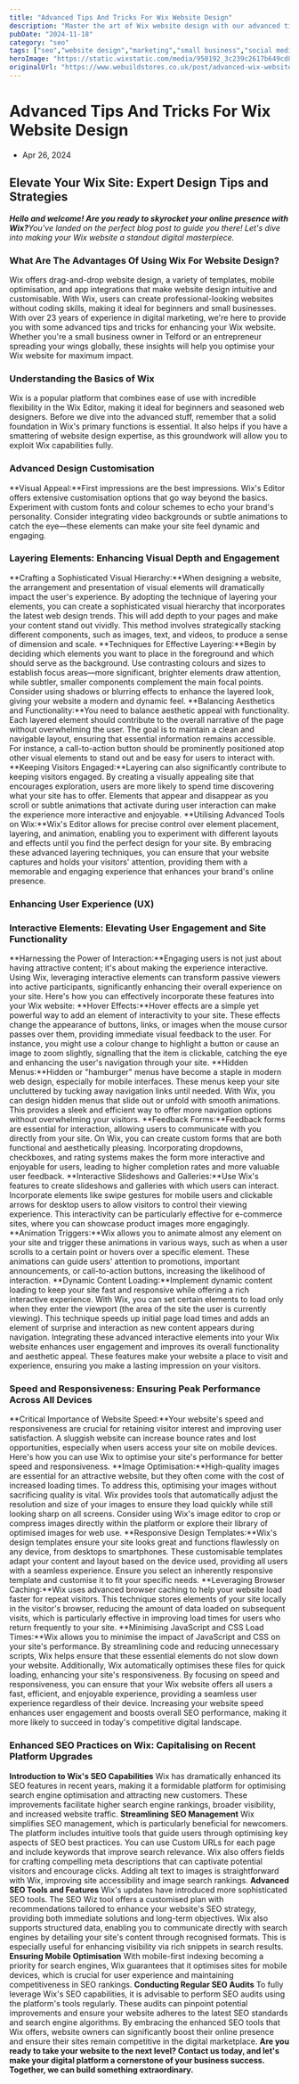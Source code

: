 ```yaml
---
title: "Advanced Tips And Tricks For Wix Website Design"
description: "Master the art of Wix website design with our advanced tips and tricks. Create a stunning website that stands out from the crowd."
pubDate: "2024-11-18"
category: "seo"
tags: ["seo","website design","marketing","small business","social media"]
heroImage: "https://static.wixstatic.com/media/950192_3c239c2617b649cd80593af116c20f64~mv2.jpg/v1/fill/w_740,h_420,al_c,q_90,usm_0.66_1.00_0.01,enc_avif,quality_auto/950192_3c239c2617b649cd80593af116c20f64~mv2.jpg"
originalUrl: "https://www.webuildstores.co.uk/post/advanced-wix-website-design"
---
```


# Advanced Tips And Tricks For Wix Website Design
 * Apr 26, 2024
## Elevate Your Wix Site: Expert Design Tips and Strategies
**_Hello and welcome! Are you ready to skyrocket your online presence with Wix?_**_You've landed on the perfect blog post to guide you there! Let's dive into making your Wix website a standout digital masterpiece._
### What Are The Advantages Of Using Wix For Website Design?

Wix offers drag-and-drop website design, a variety of templates, mobile optimisation, and app integrations that make website design intuitive and customisable. With Wix, users can create professional-looking websites without coding skills, making it ideal for beginners and small businesses.
With over 23 years of experience in digital marketing, we're here to provide you with some advanced tips and tricks for enhancing your Wix website.
Whether you're a small business owner in Telford or an entrepreneur spreading your wings globally, these insights will help you optimise your Wix website for maximum impact.
### Understanding the Basics of Wix

Wix is a popular platform that combines ease of use with incredible flexibility in the Wix Editor, making it ideal for beginners and seasoned web designers.
Before we dive into the advanced stuff, remember that a solid foundation in Wix's primary functions is essential. It also helps if you have a smattering of website design expertise, as this groundwork will allow you to exploit Wix capabilities fully.
### Advanced Design Customisation

**Visual Appeal:**First impressions are the best impressions. Wix's Editor offers extensive customisation options that go way beyond the basics.
Experiment with custom fonts and colour schemes to echo your brand's personality. Consider integrating video backgrounds or subtle animations to catch the eye—these elements can make your site feel dynamic and engaging.
### Layering Elements: Enhancing Visual Depth and Engagement

**Crafting a Sophisticated Visual Hierarchy:**When designing a website, the arrangement and presentation of visual elements will dramatically impact the user's experience.
By adopting the technique of layering your elements, you can create a sophisticated visual hierarchy that incorporates the latest web design trends. This will add depth to your pages and make your content stand out vividly.
This method involves strategically stacking different components, such as images, text, and videos, to produce a sense of dimension and scale.
**Techniques for Effective Layering:**Begin by deciding which elements you want to place in the foreground and which should serve as the background.
Use contrasting colours and sizes to establish focus areas—more significant, brighter elements draw attention, while subtler, smaller components complement the main focal points.
Consider using shadows or blurring effects to enhance the layered look, giving your website a modern and dynamic feel.
**Balancing Aesthetics and Functionality:**You need to balance aesthetic appeal with functionality. Each layered element should contribute to the overall narrative of the page without overwhelming the user.
The goal is to maintain a clean and navigable layout, ensuring that essential information remains accessible. For instance, a call-to-action button should be prominently positioned atop other visual elements to stand out and be easy for users to interact with.
**Keeping Visitors Engaged:**Layering can also significantly contribute to keeping visitors engaged. By creating a visually appealing site that encourages exploration, users are more likely to spend time discovering what your site has to offer. Elements that appear and disappear as you scroll or subtle animations that activate during user interaction can make the experience more interactive and enjoyable.
**Utilising Advanced Tools on Wix:**Wix's Editor allows for precise control over element placement, layering, and animation, enabling you to experiment with different layouts and effects until you find the perfect design for your site.
By embracing these advanced layering techniques, you can ensure that your website captures and holds your visitors' attention, providing them with a memorable and engaging experience that enhances your brand's online presence.
### Enhancing User Experience (UX)

### Interactive Elements: Elevating User Engagement and Site Functionality

**Harnessing the Power of Interaction:**Engaging users is not just about having attractive content; it's about making the experience interactive.
Using Wix, leveraging interactive elements can transform passive viewers into active participants, significantly enhancing their overall experience on your site. Here's how you can effectively incorporate these features into your Wix website:
**Hover Effects:**Hover effects are a simple yet powerful way to add an element of interactivity to your site. These effects change the appearance of buttons, links, or images when the mouse cursor passes over them, providing immediate visual feedback to the user.
For instance, you might use a colour change to highlight a button or cause an image to zoom slightly, signalling that the item is clickable, catching the eye and enhancing the user's navigation through your site.
**Hidden Menus:**Hidden or "hamburger" menus have become a staple in modern web design, especially for mobile interfaces. These menus keep your site uncluttered by tucking away navigation links until needed.
With Wix, you can design hidden menus that slide out or unfold with smooth animations. This provides a sleek and efficient way to offer more navigation options without overwhelming your visitors.
**Feedback Forms:**Feedback forms are essential for interaction, allowing users to communicate with you directly from your site. On Wix, you can create custom forms that are both functional and aesthetically pleasing.
Incorporating dropdowns, checkboxes, and rating systems makes the form more interactive and enjoyable for users, leading to higher completion rates and more valuable user feedback.
**Interactive Slideshows and Galleries:**Use Wix's features to create slideshows and galleries with which users can interact. Incorporate elements like swipe gestures for mobile users and clickable arrows for desktop users to allow visitors to control their viewing experience.
This interactivity can be particularly effective for e-commerce sites, where you can showcase product images more engagingly.
**Animation Triggers:**Wix allows you to animate almost any element on your site and trigger these animations in various ways, such as when a user scrolls to a certain point or hovers over a specific element. These animations can guide users' attention to promotions, important announcements, or call-to-action buttons, increasing the likelihood of interaction.
**Dynamic Content Loading:**Implement dynamic content loading to keep your site fast and responsive while offering a rich interactive experience. With Wix, you can set certain elements to load only when they enter the viewport (the area of the site the user is currently viewing). This technique speeds up initial page load times and adds an element of surprise and interaction as new content appears during navigation.
Integrating these advanced interactive elements into your Wix website enhances user engagement and improves its overall functionality and aesthetic appeal. These features make your website a place to visit and experience, ensuring you make a lasting impression on your visitors.
### Speed and Responsiveness: Ensuring Peak Performance Across All Devices

**Critical Importance of Website Speed:**Your website's speed and responsiveness are crucial for retaining visitor interest and improving user satisfaction. A sluggish website can increase bounce rates and lost opportunities, especially when users access your site on mobile devices. Here's how you can use Wix to optimise your site's performance for better speed and responsiveness.
**Image Optimisation:**High-quality images are essential for an attractive website, but they often come with the cost of increased loading times. To address this, optimising your images without sacrificing quality is vital.
Wix provides tools that automatically adjust the resolution and size of your images to ensure they load quickly while still looking sharp on all screens. Consider using Wix's image editor to crop or compress images directly within the platform or explore their library of optimised images for web use.
**Responsive Design Templates:**Wix's design templates ensure your site looks great and functions flawlessly on any device, from desktops to smartphones. These customisable templates adapt your content and layout based on the device used, providing all users with a seamless experience. Ensure you select an inherently responsive template and customise it to fit your specific needs.
**Leveraging Browser Caching:**Wix uses advanced browser caching to help your website load faster for repeat visitors. This technique stores elements of your site locally in the visitor's browser, reducing the amount of data loaded on subsequent visits, which is particularly effective in improving load times for users who return frequently to your site.
**Minimising JavaScript and CSS Load Times:**Wix allows you to minimise the impact of JavaScript and CSS on your site's performance. By streamlining code and reducing unnecessary scripts, Wix helps ensure that these essential elements do not slow down your website. Additionally, Wix automatically optimises these files for quick loading, enhancing your site's responsiveness.
By focusing on speed and responsiveness, you can ensure that your Wix website offers all users a fast, efficient, and enjoyable experience, providing a seamless user experience regardless of their device. Increasing your website speed enhances user engagement and boosts overall SEO performance, making it more likely to succeed in today's competitive digital landscape.
### Enhanced SEO Practices on Wix: Capitalising on Recent Platform Upgrades

**Introduction to Wix's SEO Capabilities**
Wix has dramatically enhanced its SEO features in recent years, making it a formidable platform for optimising search engine optimisation and attracting new customers. These improvements facilitate higher search engine rankings, broader visibility, and increased website traffic.
**Streamlining SEO Management**
Wix simplifies SEO management, which is particularly beneficial for newcomers. The platform includes intuitive tools that guide users through optimising key aspects of SEO best practices.
You can use Custom URLs for each page and include keywords that improve search relevance. Wix also offers fields for crafting compelling meta descriptions that can captivate potential visitors and encourage clicks.
Adding alt text to images is straightforward with Wix, improving site accessibility and image search rankings.
**Advanced SEO Tools and Features**
Wix's updates have introduced more sophisticated SEO tools. The SEO Wiz tool offers a customised plan with recommendations tailored to enhance your website's SEO strategy, providing both immediate solutions and long-term objectives.
Wix also supports structured data, enabling you to communicate directly with search engines by detailing your site's content through recognised formats. This is especially useful for enhancing visibility via rich snippets in search results.
**Ensuring Mobile Optimisation**
With mobile-first indexing becoming a priority for search engines, Wix guarantees that it optimises sites for mobile devices, which is crucial for user experience and maintaining competitiveness in SEO rankings.
**Conducting Regular SEO Audits**
To fully leverage Wix's SEO capabilities, it is advisable to perform SEO audits using the platform's tools regularly. These audits can pinpoint potential improvements and ensure your website adheres to the latest SEO standards and search engine algorithms.
By embracing the enhanced SEO tools that Wix offers, website owners can significantly boost their online presence and ensure their sites remain competitive in the digital marketplace.
**Are you ready to take your website to the next level? Contact us today, and let's make your digital platform a cornerstone of your business success. Together, we can build something extraordinary.**
